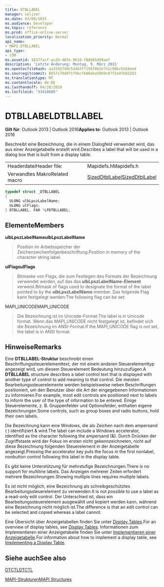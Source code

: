 ```yaml
---
title: DTBLLABEL
manager: soliver
ms.date: 03/09/2015
ms.audience: Developer
ms.topic: reference
ms.prod: office-online-server
localization_priority: Normal
api_name:
- MAPI.DTBLLABEL
api_type:
- COM
ms.assetid: 5837facf-acd3-48fe-9610-f88085d99aef
description: 'Letzte Änderung: Montag, 9. März 2015'
ms.openlocfilehash: aa3345740c534b5ff156f062e731c98bc6164eed
ms.sourcegitcommit: 8657170d071f9bcf680aba50b9c07f2a4fb82283
ms.translationtype: MT
ms.contentlocale: de-DE
ms.lasthandoff: 04/28/2019
ms.locfileid: "33410686"
---
```

# <a name="dtbllabel"></a><span data-ttu-id="b1125-103">DTBLLABEL</span><span class="sxs-lookup"><span data-stu-id="b1125-103">DTBLLABEL</span></span>

  
  
<span data-ttu-id="b1125-104">**Gilt für**: Outlook 2013 | Outlook 2016</span><span class="sxs-lookup"><span data-stu-id="b1125-104">**Applies to**: Outlook 2013 | Outlook 2016</span></span> 
  
<span data-ttu-id="b1125-105">Beschreibt eine Bezeichnung, die in einem Dialogfeld verwendet wird, das aus einer Anzeigetabelle erstellt wird.</span><span class="sxs-lookup"><span data-stu-id="b1125-105">Describes a label that will be used in a dialog box that is built from a display table.</span></span>
  
|||
|:-----|:-----|
|<span data-ttu-id="b1125-106">Headerdatei</span><span class="sxs-lookup"><span data-stu-id="b1125-106">Header file:</span></span>  <br/> |<span data-ttu-id="b1125-107">Mapidefs.h</span><span class="sxs-lookup"><span data-stu-id="b1125-107">Mapidefs.h</span></span>  <br/> |
|<span data-ttu-id="b1125-108">Verwandtes Makro</span><span class="sxs-lookup"><span data-stu-id="b1125-108">Related macro</span></span>  <br/> |[<span data-ttu-id="b1125-109">SizedDtblLabel</span><span class="sxs-lookup"><span data-stu-id="b1125-109">SizedDtblLabel</span></span>](sizeddtbllabel.md) <br/> |
   
```cpp
typedef struct _DTBLLABEL
{
  ULONG ulbLpszLabelName;
  ULONG ulFlags;
} DTBLLABEL, FAR *LPDTBLLABEL;

```

## <a name="members"></a><span data-ttu-id="b1125-110">Elemente</span><span class="sxs-lookup"><span data-stu-id="b1125-110">Members</span></span>

 <span data-ttu-id="b1125-111">**ulbLpszLabelName**</span><span class="sxs-lookup"><span data-stu-id="b1125-111">**ulbLpszLabelName**</span></span>
  
> <span data-ttu-id="b1125-112">Position im Arbeitsspeicher der Zeichenzeichenfolgenbeschriftung.</span><span class="sxs-lookup"><span data-stu-id="b1125-112">Position in memory of the character string label.</span></span>
    
 <span data-ttu-id="b1125-113">**ulFlags**</span><span class="sxs-lookup"><span data-stu-id="b1125-113">**ulFlags**</span></span>
  
> <span data-ttu-id="b1125-114">Bitmaske von Flags, die zum Festlegen des Formats der Bezeichnung verwendet werden, auf das das **ulbLpszLabelName-Element** verweist.</span><span class="sxs-lookup"><span data-stu-id="b1125-114">Bitmask of flags used to designate the format of the label pointed to by the **ulbLpszLabelName** member.</span></span> <span data-ttu-id="b1125-115">Das folgende Flag kann festgelegt werden:</span><span class="sxs-lookup"><span data-stu-id="b1125-115">The following flag can be set:</span></span> 
    
<span data-ttu-id="b1125-116">MAPI_UNICODE</span><span class="sxs-lookup"><span data-stu-id="b1125-116">MAPI_UNICODE</span></span> 
  
> <span data-ttu-id="b1125-117">Die Bezeichnung ist im Unicode-Format.</span><span class="sxs-lookup"><span data-stu-id="b1125-117">The label is in Unicode format.</span></span> <span data-ttu-id="b1125-118">Wenn das MAPI_UNICODE nicht festgelegt ist, befindet sich die Bezeichnung im ANSI-Format.</span><span class="sxs-lookup"><span data-stu-id="b1125-118">If the MAPI_UNICODE flag is not set, the label is in ANSI format.</span></span>
    
## <a name="remarks"></a><span data-ttu-id="b1125-119">Hinweise</span><span class="sxs-lookup"><span data-stu-id="b1125-119">Remarks</span></span>

<span data-ttu-id="b1125-120">Eine **DTBLLABEL-Struktur** beschreibt einen Beschriftungssteuerelementtext, der mit einem anderen Steuerelementtyp angezeigt wird, um diesem Steuerelement Bedeutung hinzuzufügen.</span><span class="sxs-lookup"><span data-stu-id="b1125-120">A **DTBLLABEL** structure describes a label control text that is displayed with another type of control to add meaning to that control.</span></span> <span data-ttu-id="b1125-121">Die meisten Bearbeitungssteuerelemente werden beispielsweise neben Beschriftungen positioniert, um den Benutzer über die Art der eingegebenen Informationen zu informieren.</span><span class="sxs-lookup"><span data-stu-id="b1125-121">For example, most edit controls are positioned next to labels to inform the user of the type of information to be entered.</span></span> <span data-ttu-id="b1125-122">Einige Steuerelemente, z. B. Gruppenfelder und Optionsfelder, enthalten eigene Bezeichnungen.</span><span class="sxs-lookup"><span data-stu-id="b1125-122">Some controls, such as group boxes and radio buttons, hold their own labels.</span></span> 
  
<span data-ttu-id="b1125-123">Die Bezeichnung kann eine Windows, die als Zeichen nach dem ampersand ( ) identifiziert &amp; wird.</span><span class="sxs-lookup"><span data-stu-id="b1125-123">The label can include a Windows accelerator, identified as the character following the ampersand (&amp;).</span></span> <span data-ttu-id="b1125-124">Durch Drücken der Zugriffstaste wird der Fokus im ersten nicht gekennzeichneten, nicht auf diese Bezeichnung folgenden Steuerelement in der Anzeigetabelle angezeigt.</span><span class="sxs-lookup"><span data-stu-id="b1125-124">Pressing the accelerator key puts the focus in the first nonlabel, nonbutton control following this label in the display table.</span></span>
  
<span data-ttu-id="b1125-125">Es gibt keine Unterstützung für mehrstufige Bezeichnungen.</span><span class="sxs-lookup"><span data-stu-id="b1125-125">There is no support for multiline labels.</span></span> <span data-ttu-id="b1125-126">Das Anzeigen mehrerer Zeilen erfordert mehrere Bezeichnungen.</span><span class="sxs-lookup"><span data-stu-id="b1125-126">Showing multiple lines requires multiple labels.</span></span>
  
<span data-ttu-id="b1125-127">Es ist nicht möglich, eine Bezeichnung als schreibgeschütztes Bearbeitungssteuerelement zu verwenden.</span><span class="sxs-lookup"><span data-stu-id="b1125-127">It is not possible to use a label as a read-only edit control.</span></span> <span data-ttu-id="b1125-128">Der Unterschied ist, dass ein Bearbeitungssteuerelement ausgewählt und kopiert werden kann, während eine Bezeichnung nicht möglich ist.</span><span class="sxs-lookup"><span data-stu-id="b1125-128">The difference is that an edit control can be selected and copied whereas a label cannot.</span></span> 
  
<span data-ttu-id="b1125-129">Eine Übersicht über Anzeigetabellen finden Sie unter [Display Tables](display-tables.md).</span><span class="sxs-lookup"><span data-stu-id="b1125-129">For an overview of display tables, see [Display Tables](display-tables.md).</span></span> <span data-ttu-id="b1125-130">Informationen zum Implementieren einer Anzeigetabelle finden Sie unter [Implementieren einer Anzeigetabelle](display-table-implementation.md).</span><span class="sxs-lookup"><span data-stu-id="b1125-130">For information about how to implement a display table, see [Implementing a Display Table](display-table-implementation.md).</span></span>
  
## <a name="see-also"></a><span data-ttu-id="b1125-131">Siehe auch</span><span class="sxs-lookup"><span data-stu-id="b1125-131">See also</span></span>



[<span data-ttu-id="b1125-132">DTCTL</span><span class="sxs-lookup"><span data-stu-id="b1125-132">DTCTL</span></span>](dtctl.md)


[<span data-ttu-id="b1125-133">MAPI-Strukturen</span><span class="sxs-lookup"><span data-stu-id="b1125-133">MAPI Structures</span></span>](mapi-structures.md)

